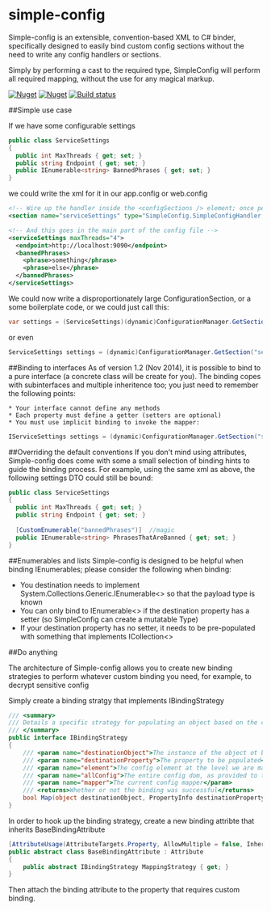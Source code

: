 simple-config
=============

Simple-config is an extensible, convention-based XML to C# binder, specifically designed to easily bind custom config sections without the need to write any config handlers or sections.

Simply by performing a cast to the required type, SimpleConfig will perform all required mapping, without the use for any magical markup.

[![Nuget](https://img.shields.io/nuget/dt/simple-config.svg)](https://www.nuget.org/packages/simple-config/)
[![Nuget](https://img.shields.io/nuget/v/simple-config.svg)](https://www.nuget.org/packages/simple-config/)
[![Build status](https://ci.appveyor.com/api/projects/status/9arg9hw0admmlkox/branch/master?svg=true)](https://ci.appveyor.com/project/spadger/simple-config/branch/master)

##Simple use case

If we have some configurable settings
```C#
public class ServiceSettings
{
  public int MaxThreads { get; set; }
  public string Endpoint { get; set; }
  public IEnumerable<string> BannedPhrases { get; set; }
}
```
we could write the xml for it in our app.config or web.config
```xml
<!-- Wire up the handler inside the <configSections /> element; once per custom section -->
<section name="serviceSettings" type="SimpleConfig.SimpleConfigHandler, SimpleConfig" />

<!-- And this goes in the main part of the config file -->
<serviceSettings maxThreads="4">
  <endpoint>http://localhost:9090</endpoint>
  <bannedPhrases>
    <phrase>something</phrase>
    <phrase>else</phrase>
  </bannedPhrases>
</serviceSettings>
```

We could now write a disproportionately large ConfigurationSection, or a some boilerplate code, or we could just call this:

```C#
var settings = (ServiceSettings)(dynamic)ConfigurationManager.GetSection("serviceSettings");
```
or even
```C#
ServiceSettings settings = (dynamic)ConfigurationManager.GetSection("serviceSettings");
```

##Binding to interfaces
As of version 1.2 (Nov 2014), it is possible to bind to a pure interface (a concrete class will be create for you).  The binding copes with subinterfaces and multiple inheritence too; you just need to remember the following points:

    * Your interface cannot define any methods
    * Each property must define a getter (setters are optional)
    * You must use implicit binding to invoke the mapper:

```C#
IServiceSettings settings = (dynamic)ConfigurationManager.GetSection("serviceSettings");
```

##Overriding the default conventions
If you don't mind using attributes, Simple-config does come with some a small selection of binding hints to guide the binding process.  For example, using the same xml as above, the following settings DTO could still be bound:

```C#
public class ServiceSettings
{
  public int MaxThreads { get; set; }
  public string Endpoint { get; set; }
  
  [CustomEnumerable("bannedPhrases")]  //magic
  public IEnumerable<string> PhrasesThatAreBanned { get; set; }
}
```

##Enumerables and lists
Simple-config is designed to be helpful when binding IEnumerables; please consider the following when binding:
  * You destination needs to implement System.Collections.Generic.IEnumerable<> so that the payload type is known
  * You can only bind to IEnumerable<> if the destination property has a setter (so SimpleConfig can create a mutatable Type)
  * If your destination property has no setter, it needs to be pre-populated with something that implements ICollection<>

##Do anything

The architecture of Simple-config allows you to create new binding strategies to perform whatever custom binding you need, for example, to decrypt sensitive config

Simply create a binding stratgy that implements IBindingStrategy

```C#
/// <summary>
/// Details a specific strategy for populating an object based on the config
/// </summary>
public interface IBindingStrategy
{
    /// <param name="destinationObject">The instance of the object ot be populated</param>
    /// <param name="destinationProperty">The property to be populated</param>
    /// <param name="element">The config element at the level we are mapping</param>
    /// <param name="allConfig">The entire config dom, as provided to the config handler</param>
    /// <param name="mapper">The current config mapper</param>
    /// <returns>Whether or not the binding was successful</returns>
    bool Map(object destinationObject, PropertyInfo destinationProperty, XmlElement element, XmlElement allConfig, ConfigMapper mapper);
}
```

In order to hook up the binding strategy, create a new binding attribte that inherits BaseBindingAttribute

```C#
[AttributeUsage(AttributeTargets.Property, AllowMultiple = false, Inherited = false)]
public abstract class BaseBindingAttribute : Attribute
{
    public abstract IBindingStrategy MappingStrategy { get; }
}
```

Then attach the binding attribute to the property that requires custom binding.
